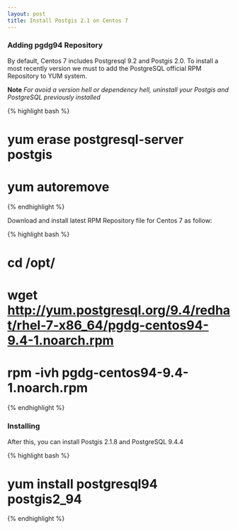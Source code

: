 ```yaml
---
layout: post
title: Install Postgis 2.1 on Centos 7
---
```


### Adding pgdg94 Repository 

By default, Centos 7 includes Postgresql 9.2 and Postgis 2.0. To install a most recently version we must to add the PostgreSQL official RPM Repository to YUM system.

**Note** *For avoid a version hell or dependency hell, uninstall your Postgis and PostgreSQL previously installed*

{% highlight bash %}
# yum erase postgresql-server postgis
# yum autoremove
{% endhighlight %}

Download and install latest RPM Repository file for Centos 7 as follow: 

{% highlight bash %}
# cd /opt/
# wget http://yum.postgresql.org/9.4/redhat/rhel-7-x86_64/pgdg-centos94-9.4-1.noarch.rpm
# rpm -ivh pgdg-centos94-9.4-1.noarch.rpm 
{% endhighlight %}

### Installing

After this, you can install Postgis 2.1.8 and PostgreSQL 9.4.4

{% highlight bash %}
# yum install postgresql94 postgis2_94
{% endhighlight %}


